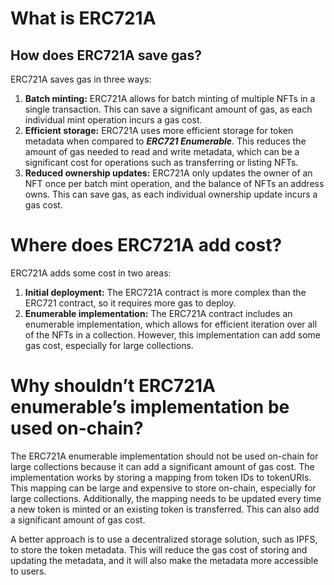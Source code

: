 # What is ERC721A

## How does ERC721A save gas?

ERC721A saves gas in three ways:

1. **Batch minting:** ERC721A allows for batch minting of multiple NFTs in a single transaction. This can save a significant amount of gas, as each individual mint operation incurs a gas cost.
2. **Efficient storage:** ERC721A uses more efficient storage for token metadata when compared to ***ERC721 Enumerable***. This reduces the amount of gas needed to read and write metadata, which can be a significant cost for operations such as transferring or listing NFTs.
3. **Reduced ownership updates:** ERC721A only updates the owner of an NFT once per batch mint operation, and the balance of NFTs an address owns. This can save gas, as each individual ownership update incurs a gas cost.

# Where does ERC721A add cost?

ERC721A adds some cost in two areas:

1. **Initial deployment:** The ERC721A contract is more complex than the ERC721 contract, so it requires more gas to deploy.
2. **Enumerable implementation:** The ERC721A contract includes an enumerable implementation, which allows for efficient iteration over all of the NFTs in a collection. However, this implementation can add some gas cost, especially for large collections.

# Why shouldn’t ERC721A enumerable’s implementation be used on-chain?

The ERC721A enumerable implementation should not be used on-chain for large collections because it can add a significant amount of gas cost. The implementation works by storing a mapping from token IDs to tokenURIs. This mapping can be large and expensive to store on-chain, especially for large collections. Additionally, the mapping needs to be updated every time a new token is minted or an existing token is transferred. This can also add a significant amount of gas cost.

A better approach is to use a decentralized storage solution, such as IPFS, to store the token metadata. This will reduce the gas cost of storing and updating the metadata, and it will also make the metadata more accessible to users.

